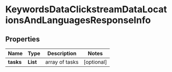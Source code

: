 # KeywordsDataClickstreamDataLocationsAndLanguagesResponseInfo


## Properties

| Name | Type | Description | Notes |
|------------ | ------------- | ------------- | -------------|
**tasks** | **List<KeywordsDataClickstreamDataLocationsAndLanguagesTaskInfo>** | array of tasks |[optional]|